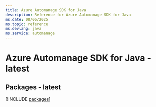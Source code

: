 ```yaml
---
title: Azure Automanage SDK for Java
description: Reference for Azure Automanage SDK for Java
ms.date: 08/06/2025
ms.topic: reference
ms.devlang: java
ms.service: automanage
---
```

# Azure Automanage SDK for Java - latest
## Packages - latest
[!INCLUDE [packages](automanage-index.md)]